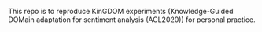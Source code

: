 This repo is to reproduce KinGDOM experiments (Knowledge-Guided DOMain adaptation for sentiment analysis (ACL2020)) for personal practice. 
